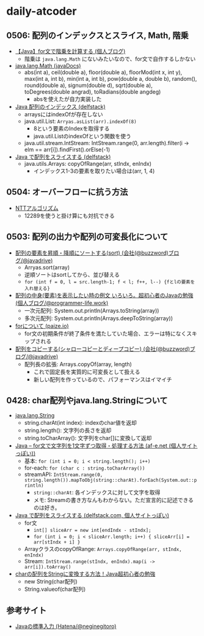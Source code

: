 # daily-atcoder

## 0506: 配列のインデックスとスライス, Math, 階乗

- [【Java】for文で階乗を計算する (個人ブログ)](https://interuniversitylearning.com/archives/5798)
  - 階乗は `java.lang.Math` にないみたいなので、for文で自作するしかない
- [java.lang.Math (javaDocs)](https://docs.oracle.com/javase/jp/8/docs/api/java/lang/Math.html)
  - abs(int a), ceil(double a), floor(double a), floorMod(int x, int y), max(int a, int b), min(int a, int b), pow(double a, double b), random(), round(double a), signum(double d), sqrt(double a), toDegrees(double angrad), toRadians(double angdeg)
    - absを使えたが自力実装した
- [Java 配列のインデックス (delfstack)](https://www.delftstack.com/ja/howto/java/java-array-indexof/)
  - arraysにはindexOfが存在しない
  - java.util.List: `Arryas.asList(arr).indexOf(8)`
    - 8という要素のIndexを取得する
    - java.util.ListのindexOfという関数を使う
  - java.util.stream.IntStream: IntStream.range(0, arr.length).filter(i -> elm == arr[i]).findFirst().orElse(-1)
- [Java で配列をスライスする (delfstack)](https://www.delftstack.com/ja/howto/java/java-array-splice/)
  - java.utils.Arrays: copyOfRange(arr, stIndx, enIndx)
    - インデックス1-3の要素を取りたい場合は(arr, 1, 4)

## 0504: オーバーフローに抗う方法

- [NTTアルゴリズム](https://www.perplexity.ai/search/number-theoric-transformwoshi-ZzpaUItmQxWwC0Sgy8Phbw)
  - 12289を使うと掛け算にも対抗できる

## 0503: 配列の出力や配列の可変長化について

- [配列の要素を昇順・降順にソートする(sort) (会社(@buzzword)ブログ/@javadrive)](https://www.javadrive.jp/start/array/index14.html)
  - Arryas.sort(array)
  - 逆順ソートはsortしてから、並び替える
  - `for (int f = 0, l = src.length-1; f < l; f++, l--) {fとlの要素を入れ替える}`
- [配列の中身(要素)を表示したい時の例文 いろいろ。超初心者のJavaの勉強 (個人ブログ/@programmer-life.work)](https://programmer-life.work/java/show-array)
  - 一次元配列: System.out.println(Arrays.toString(array))
  - 多次元配列: System.out.println(Arrays.deepToString(array))
- [forについて (paize.io)](https://paiza.io/projects/esKF0wg3mbDd7Z2KOGVkAQ)
  - for文の初期条件が終了条件を満たしていた場合、エラーは特になくスキップされる
- [配列をコピーする(シャローコピーとディープコピー)  (会社(@buzzword)ブログ/@javadrive)](https://www.javadrive.jp/start/array/index10.html)
  - 配列長の拡張: Arrays.copyOf(array, length)
    - これで固定長を実質的に可変長として扱える
    - 新しい配列を作っているので、パフォーマンスはイマイチ

## 0428: char配列やjava.lang.Stringについて

- [java.lang.String](https://docs.oracle.com/javase/jp/8/docs/api/java/lang/String.html)
  - string.charAt(int index): indexのchar値を返却
  - string.length(): 文字列の長さを返却
  - string.toCharArray(): 文字列をchar[]に変換して返却
- [Java – for文で文字列を1文字ずつ取得・処理する方法 (af-e.net (個人サイトっぽい))](https://af-e.net/java-for-statement-string/)
  - 基本: `for (int i = 0; i < string.length(); i++)`
  - for-each: `for (char c : string.toCharArray())`
  - streamAPI: `IntStream.range(0, string.length()).mapToObj(string::charAt).forEach(System.out::println)`
    - `string::charAt`: 各インデックスに対して文字を取得
    - メモ: Streamの書き方なんもわからない。ただ宣言的に記述できるのは好き。
- [Java で配列をスライスする (delfstack.com, 個人サイトっぽい)](https://www.delftstack.com/ja/howto/java/java-array-splice/)
  - for文
    - `int[] sliceArr = new int[endIndx - stIndx];`
    - `for (int i = 0; i < sliceArr.length; i++) { sliceArr[i] = arr[stIndx + i] }`
  - ArrayクラスのcopyOfRange: `Arrays.copyOfRange(arr, stIndx, enIndx)`
  - Stream: `IntStream.range(stIndx, enIndx).map(i -> arr[i]).toArray()`
- [charの配列をStringに変換する方法！Java超初心者の勉強](https://programmer-life.work/java/chararry-to-string-java)
  - new String(char配列)
  - String.valueof(char配列)

## 参考サイト

- [Javaの標準入力 (Hatena/@neginegitoro)](https://neginegitoro.hatenablog.com/entry/competitive-programming-java)